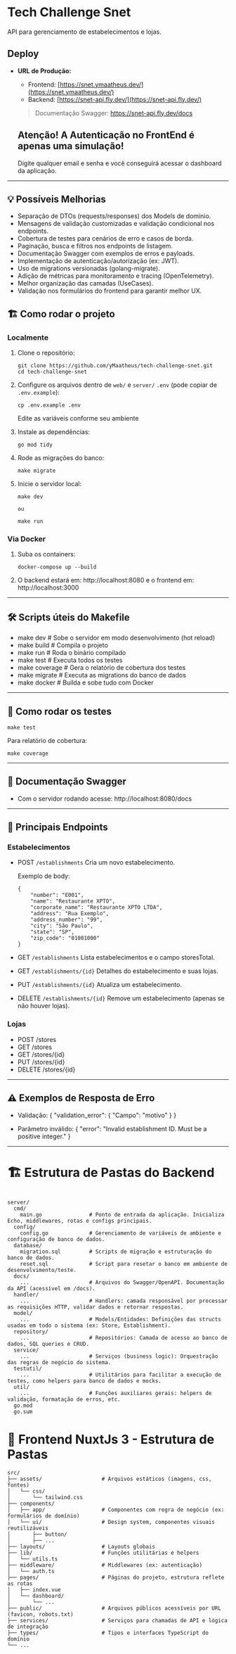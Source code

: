 # Tech Challenge Snet

API para gerenciamento de estabelecimentos e lojas.

## Deploy

- **URL de Produção:**
  - Frontend: [https://snet.ymaatheus.dev/](https://snet.ymaatheus.dev/)
  - Backend: [https://snet-api.fly.dev/](https://snet-api.fly.dev/)
  
  > Documentação Swagger: https://snet-api.fly.dev/docs

  ## Atenção! A Autenticação no FrontEnd é apenas uma simulação!
  Digite qualquer email e senha e você conseguirá acessar o dashboard da aplicação.

---

## 💡 Possíveis Melhorias
- Separação de DTOs (requests/responses) dos Models de domínio.
- Mensagens de validação customizadas e validação condicional nos endpoints.
- Cobertura de testes para cenários de erro e casos de borda.
- Paginação, busca e filtros nos endpoints de listagem.
- Documentação Swagger com exemplos de erros e payloads.
- Implementação de autenticação/autorização (ex: JWT).
- Uso de migrations versionadas (golang-migrate).
- Adição de métricas para monitoramento e tracing (OpenTelemetry).
- Melhor organização das camadas (UseCases).
- Validação nos formulários do frontend para garantir melhor UX.

## 🏗️ Como rodar o projeto

### Localmente

1. Clone o repositório:
    ```
    git clone https://github.com/yMaatheus/tech-challenge-snet.git
    cd tech-challenge-snet
    ```

2. Configure os arquivos dentro de `web/` e `server/` `.env` (pode copiar de `.env.example`):

    ```
    cp .env.example .env
    ```

    Edite as variáveis conforme seu ambiente

3. Instale as dependências:

    ```
    go mod tidy
    ```

4. Rode as migrações do banco:

    ```
    make migrate
    ```

5. Inicie o servidor local:
    ```
    make dev

    ou

    make run
    ```

### Via Docker

1. Suba os containers:
    ```
    docker-compose up --build
    ```

2. O backend estará em: http://localhost:8080 e o frontend em: http://localhost:3000

---

## 🛠️ Scripts úteis do Makefile

- make dev         # Sobe o servidor em modo desenvolvimento (hot reload)
- make build       # Compila o projeto
- make run         # Roda o binário compilado
- make test        # Executa todos os testes
- make coverage    # Gera o relatório de cobertura dos testes
- make migrate     # Executa as migrations do banco de dados
- make docker      # Builda e sobe tudo com Docker

---

## 🧪 Como rodar os testes

    make test

  Para relatório de cobertura:

    make coverage

---

## 📑 Documentação Swagger

- Com o servidor rodando acesse: http://localhost:8080/docs

---

## 🚀 Principais Endpoints

### Estabelecimentos

- POST `/establishments`
    Cria um novo estabelecimento.

    Exemplo de body:
    ```
    {
        "number": "E001",
        "name": "Restaurante XPTO",
        "corporate_name": "Restaurante XPTO LTDA",
        "address": "Rua Exemplo",
        "address_number": "99",
        "city": "São Paulo",
        "state": "SP",
        "zip_code": "01001000"
    }
    ```

- GET `/establishments`
    Lista estabelecimentos e o campo storesTotal.

- GET `/establishments/{id}`
    Detalhes do estabelecimento e suas lojas.

- PUT `/establishments/{id}`
    Atualiza um estabelecimento.

- DELETE `/establishments/{id}`
    Remove um estabelecimento (apenas se não houver lojas).

### Lojas

- POST   /stores
- GET    /stores
- GET    /stores/{id}
- PUT    /stores/{id}
- DELETE /stores/{id}

---

## ⚠️ Exemplos de Resposta de Erro

- Validação:
    {
        "validation_error": {
            "Campo": "motivo"
        }
    }

- Parâmetro inválido:
    {
        "error": "Invalid establishment ID. Must be a positive integer."
    }

---

# 🏗️ Estrutura de Pastas do Backend

```

server/
  cmd/
    main.go               # Ponto de entrada da aplicação. Inicializa Echo, middlewares, rotas e configs principais.
  config/
    config.go             # Gerenciamento de variáveis de ambiente e configuração de banco de dados.
  database/
    migration.sql         # Scripts de migração e estruturação do banco de dados.
    reset.sql             # Script para resetar o banco em ambiente de desenvolvimento/teste.
  docs/
    ...                   # Arquivos do Swagger/OpenAPI. Documentação da API (acessível em /docs).
  handler/
    ...                   # Handlers: camada responsável por processar as requisições HTTP, validar dados e retornar respostas.
  model/
    ...                   # Models/Entidades: Definições das structs usadas em todo o sistema (ex: Store, Establishment).
  repository/
    ...                   # Repositórios: Camada de acesso ao banco de dados, SQL queries e CRUD.
  service/
    ...                   # Serviços (business logic): Orquestração das regras de negócio do sistema.
  testutil/
    ...                   # Utilitários para facilitar a execução de testes, como helpers para banco de dados e mocks.
  util/
    ...                   # Funções auxiliares gerais: helpers de validação, formatação de erros, etc.
  go.mod
  go.sum

```

# 📑 Frontend NuxtJs 3 - Estrutura de Pastas

```
src/
├── assets/                   # Arquivos estáticos (imagens, css, fontes)
│   └── css/
│       └── tailwind.css
├── components/               
│   ├── app/                  # Componentes com regra de negócio (ex: formulários de domínio)
│   └── ui/                   # Design system, componentes visuais reutilizáveis
│       ├── button/
│       ├── ...
├── layouts/                  # Layouts globais
├── lib/                      # Funções utilitárias e helpers
│   └── utils.ts
├── middleware/               # Middlewares (ex: autenticação)
│   └── auth.ts
├── pages/                    # Páginas do projeto, estrutura reflete as rotas
│   ├── index.vue
│   └── dashboard/
│       └── ...
├── public/                   # Arquivos públicos acessíveis por URL (favicon, robots.txt)
├── services/                 # Serviços para chamadas de API e lógica de integração
├── types/                    # Tipos e interfaces TypeScript do domínio
└── ...

```
